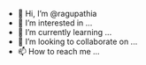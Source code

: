 - 👋 Hi, I’m @ragupathia
- 👀 I’m interested in ...
- 🌱 I’m currently learning ...
- 💞️ I’m looking to collaborate on ...
- 📫 How to reach me ...

<!---
ragupathia/ragupathia is a ✨ special ✨ repository because its `README.md` (this file) appears on your GitHub profile.
You can click the Preview link to take a look at your changes.
--->
